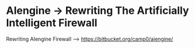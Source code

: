 # AIengine ->  Rewriting The Artificially Intelligent Firewall
Rewriting AIengine Firewall --> https://bitbucket.org/camp0/aiengine/
